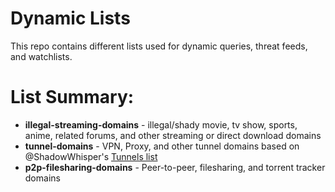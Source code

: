 # Dynamic Lists
This repo contains different lists used for dynamic queries, threat feeds, and watchlists.

# List Summary:

- **illegal-streaming-domains** - illegal/shady movie, tv show, sports, anime, related forums, and other streaming or direct download domains
- **tunnel-domains** - VPN, Proxy, and other tunnel domains based on @ShadowWhisper's [Tunnels list](https://github.com/ShadowWhisperer/BlockLists/blob/master/Lists/Tunnels)
- **p2p-filesharing-domains** - Peer-to-peer, filesharing, and torrent tracker domains

